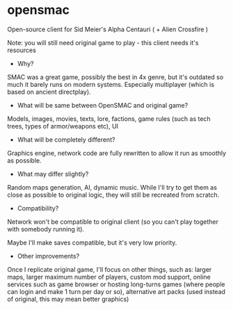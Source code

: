 # opensmac
Open-source client for Sid Meier's Alpha Centauri ( + Alien Crossfire )

Note: you will still need original game to play - this client needs it's resources

- Why?

SMAC was a great game, possibly the best in 4x genre, but it's outdated so much it barely runs on modern systems. Especially multiplayer (which is based on ancient directplay).

- What will be same between OpenSMAC and original game?

Models, images, movies, texts, lore, factions, game rules (such as tech trees, types of armor/weapons etc), UI

- What will be completely different?

Graphics engine, network code are fully rewritten to allow it run as smoothly as possible.

- What may differ slightly?

Random maps generation, AI, dynamic music. While I'll try to get them as close as possible to original logic, they will still be recreated from scratch.

- Compatibility?

Network won't be compatible to original client (so you can't play together with somebody running it).

Maybe I'll make saves compatible, but it's very low priority.

- Other improvements?

Once I replicate original game, I'll focus on other things, such as: larger maps, larger maximum number of players, custom mod support, online services such as game browser or hosting long-turns games (where people can login and make 1 turn per day or so), alternative art packs (used instead of original, this may mean better graphics)
